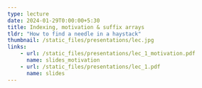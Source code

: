 ```yaml
---
type: lecture
date: 2024-01-29T0:00:00+5:30
title: Indexing, motivation & suffix arrays
tldr: "How to find a needle in a haystack"
thumbnail: /static_files/presentations/lec.jpg
links: 
    - url: /static_files/presentations/lec_1_motivation.pdf
      name: slides_motivation
    - url: /static_files/presentations/lec_1.pdf
      name: slides
---
```

